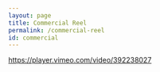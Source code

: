 ```yaml
---
layout: page
title: Commercial Reel
permalink: /commercial-reel
id: commercial
---
```


https://player.vimeo.com/video/392238027